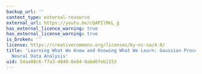 ```yaml
---
backup_url: ''
content_type: external-resource
external_url: https://youtu.be/cQAPIlMeL_g
has_external_licence_warning: true
has_external_license_warning: true
is_broken: ''
license: https://creativecommons.org/licenses/by-nc-sa/4.0/
title: 'Learning What We Know and Knowing What We Learn: Gaussian Process Priors for
  Neural Data Analysis'
uid: 54aa08c6-f7a3-4840-8e84-0abd6feb2153
---
```

